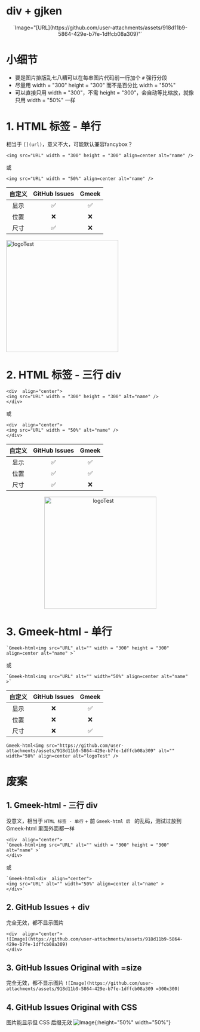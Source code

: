 # div + gjken
<div  align="center">    
`Image="[URL](https://github.com/user-attachments/assets/918d11b9-5864-429e-b7fe-1dffcb08a309)"`
</div>

# 小细节
- 要是图片排版乱七八糟可以在每串图片代码前一行加个 `#` 强行分段
- 尽量用 width = "300" height = "300" 而不是百分比 width = "50%"
- 可以直接只用 width = "300"，不需 height = "300"，会自动等比缩放，就像只用 width = "50%" 一样

# 1. HTML 标签 - 单行
相当于 `[](url)`，意义不大，可能默认兼容fancybox？
```
<img src="URL" width = "300" height = "300" align=center alt="name" />
```
或
```
<img src="URL" width = "50%" align=center alt="name" />
```

| 自定义 | GitHub Issues | Gmeek |
| :------: | :--------------: | :-------: |
| 显示     | ✅                 | ✅      |
| 位置     | ❌                 | ❌      |
| 尺寸     | ✅                 | ❌      |

<img src="https://github.com/user-attachments/assets/918d11b9-5864-429e-b7fe-1dffcb08a309" width = "300" height = "300" align=center alt="logoTest" />


# 2. HTML 标签 - 三行 div
```
<div  align="center">    
<img src="URL" width = "300" height = "300" alt="name" />
</div>
```
或
```
<div  align="center">    
<img src="URL" width = "50%" alt="name" />
</div>
```

| 自定义 | GitHub Issues | Gmeek |
| :------: | :--------------: | :-------: |
| 显示     | ✅                 | ✅      |
| 位置     | ✅                 | ✅      |
| 尺寸     | ✅                 | ❌      |

<div  align="center">    
<img src="https://github.com/user-attachments/assets/918d11b9-5864-429e-b7fe-1dffcb08a309" width = "300" height = "300" alt="logoTest" />
</div>


# 3. Gmeek-html - 单行
```
`Gmeek-html<img src="URL" alt="" width = "300" height = "300" align=center alt="name" >`
```
或
```
`Gmeek-html<img src="URL" alt="" width="50%" align=center alt="name" >`
```

| 自定义 | GitHub Issues | Gmeek |
| :------: | :--------------: | :-------: |
| 显示     | ❌                 | ✅      |
| 位置     | ❌                 | ❌      |
| 尺寸     | ❌                 | ✅      |

`Gmeek-html<img src="https://github.com/user-attachments/assets/918d11b9-5864-429e-b7fe-1dffcb08a309" alt="" width="50%" align=center alt="logoTest" />`

# 废案

## 1. Gmeek-html - 三行 div
没意义，相当于 `HTML 标签 - 单行` + 前 `Gmeek-html 后 ` 的乱码，测试过放到 Gmeek-html 里面外面都一样
```
<div  align="center">   
`Gmeek-html<img src="URL" alt="" width = "300" height = "300" alt="name" >`
</div>
```
或
```
`Gmeek-html<div  align="center"> 
<img src="URL" alt="" width="50%" align=center alt="name" >
</div>`
```


## 2. GitHub Issues + div
完全无效，都不显示图片
```
<div  align="center">    
![Image](https://github.com/user-attachments/assets/918d11b9-5864-429e-b7fe-1dffcb08a309)
</div>
```

## 3. GitHub Issues Original with =size
完全无效，都不显示图片
`![Image](https://github.com/user-attachments/assets/918d11b9-5864-429e-b7fe-1dffcb08a309 =300x300)`

## 4. GitHub Issues Original with CSS
图片能显示但 CSS 后缀无效
![Image](https://github.com/user-attachments/assets/918d11b9-5864-429e-b7fe-1dffcb08a309){:height="50%" width="50%"}








